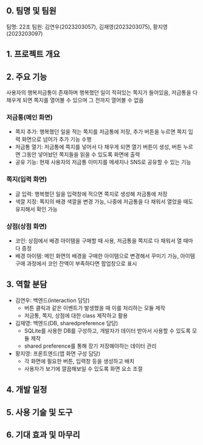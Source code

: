 ## 0. 팀명 및 팀원
팀명: 22조
팀원: 김연우(2023203057), 김재영(2023203075), 황지영(2023203097)

## 1. 프로젝트 개요


## 2. 주요 기능
사용자의 행복저금통이 존재하며 행복했던 일이 적혀있는 쪽지가 들어있음, 저금통을 다 채우게 되면 쪽지를 열어볼 수 있으며 그 전까지 열어볼 수 없음
### 저금통(메인 화면)
- 쪽지 추가: 행복했던 일을 적는 쪽지를 저금통에 저장, 추가 버튼을 누르면 쪽지 입력 화면으로 넘어가 추가 기능 수행
- 저금통 열기: 저금통에 쪽지를 넣어서 다 채우게 되면 열기 버튼이 생성, 버튼 누르면 그동안 넣어놨던 쪽지들을 읽을 수 있도록 화면에 출력
- 공유 기능: 현재 사용자의 저금통 이미지를 메세지나 SNS로 공유할 수 있는 기능
### 쪽지(입력 화면)
- 글 입력: 행복했던 일을 입력창에 적으면 쪽지로 생성해 저금통에 저장
- 색깔 지정: 쪽지의 배경 색깔을 변경 가능, 나중에 저금통을 다 채워서 열었을 때도 유지해서 확인 가능
### 상점(상점 화면)
- 코인: 상점에서 배경 아이템을 구매할 때 사용, 저금통을 쪽지로 다 채워서 열 때마다 증정
- 배경 아이템: 메인 화면의 배경을 구매한 아이템으로 변경해서 꾸미기 가능, 아이템 구매 과정에서 코인 잔액이 부족하다면 팝업창으로 표시

## 3. 역할 분담
- 김연우: 백엔드(interaction 담당)
    - 버튼 클릭과 같은 이벤트가 발생했을 때 이를 처리하는 모듈 제작
    - 저금통, 쪽지, 상점에 대한 class 제작하고 활용
- 김재영: 백엔드(DB, sharedpreference 담당)
    - SQLite를 사용한 DB를 구성하고, 개발자가 데이터 받아서 사용할 수 있도록 모듈 제작
    - shared preference를 통해 장기 저장해야하는 데이터 관리
- 황지영: 프론트엔드(앱 화면 구성 담당)
    - 각 화면에 필요한 버튼, 입력창 등을 생성하고 배치
    - 사용자가 보기에 깔끔해보일 수 있도록 화면 요소 조절

## 4. 개발 일정


## 5. 사용 기술 및 도구


## 6. 기대 효과 및 마무리
